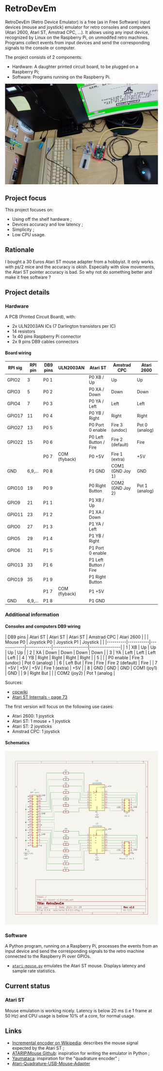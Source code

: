 # RetroDevEm

RetroDevEm (Retro Device Emulator) is a free (as in Free Software)
input devices (mouse and joystick) emulator for retro consoles and
computers (Atari 2600, Atari ST, Amstrad CPC, ...).  It allows using
any input device, recognized by Linux on the Raspberry Pi, on
unmodifed retro machines.  Programs collect events from input devices
and send the corresponding signals to the console or computer.

The project consists of 2 components:
- Hardware: A daughter printed circuit board, to be plugged on a Raspberry Pi;
- Software: Programs running on the Raspberry Pi.

<img src="pictures/retrodevem-illustration-1024x673.png" alt="RetroDevEm illustration"/>

## Project focus

This project focuses on:
- Using off the shelf hardware ;
- Devices accuracy and low latency ;
- Simplicity ;
- Low CPU usage.

## Rationale

I bought a 30 Euros Atari ST mouse adapter from a hobbyist.  It only
works with ps/2 mice and the accuracy is okish.  Especially with slow
movements, the Atari ST pointer accuracy is bad.  So why not do
something better and make it free software ?

## Project details

### Hardware

A PCB (Printed Circuit Board), with:
- 2x ULN2003AN ICs (7 Darlington transistors per IC)
- 14 resistors
- 1x 40 pins Raspberry Pi connector
- 2x 9 pins DB9 cables connectors

#### Board wiring

| RPI sig | RPI pin | DB9 pins | ULN2003AN     | Atari ST              | Amstrad CPC      | Atari 2600     |
|---------|---------|----------|---------------|-----------------------|------------------|----------------|
| GPIO2   | 3       | P0 1     |               | P0 XB / Up            | Up               | Up             |
| GPIO3   | 5       | P0 2     |               | P0 XA / Down          | Down             | Down           |
| GPIO4   | 7       | P0 3     |               | P0 YA / Left          | Left             | Left           |
| GPIO17  | 11      | P0 4     |               | P0 YB / Right         | Right            | Right          |
| GPIO27  | 13      | P0 5     |               | P0 Port 0 enable      | Fire 3 (undoc)   | Pot 0 (analog) |
| GPIO22  | 15      | P0 6     |               | P0 Left Button / Fire | Fire 2 (default) | Fire           |
|         |         | P0 7     | COM (flyback) | P0 +5V                | Fire 1 (extra)   | +5V            |
| GND     | 6,9,... | P0 8     |               | P1 GND                | COM1 (GND Joy 1) | GND            |
| GPIO10  | 19      | P0 9     |               | P0 Right Button       | COM2 (GND Joy 2) | Pot 1 (analog) |
| GPIO9   | 21      | P1 1     |               | P1 XB / Up            |                  |                |
| GPIO11  | 23      | P1 2     |               | P1 XA / Down          |                  |                |
| GPIO0   | 27      | P1 3     |               | P1 YA / Left          |                  |                |
| GPIO5   | 29      | P1 4     |               | P1 YB / Right         |                  |                |
| GPIO6   | 31      | P1 5     |               | P1 Port 0 enable      |                  |                |
| GPIO13  | 33      | P1 6     |               | P1 Left Button / Fire |                  |                |
| GPIO19  | 35      | P1 9     |               | P1 Right Button       |                  |                |
|         |         | P1 7     | COM (flyback) | P1 +5V                |                  |                |
| GND     | 6,9,... | P1 8     |               | P1 GND                |                  |                |

### Additional information

#### Consoles and computers DB9 wiring

| DB9 pins | Atari ST  | Atari ST    | Atari ST    | Amstrad CPC      | Atari 2600     |
|          | Mouse P0  | Joystick P0 | Joystick P1 | Joystick         |                |
|----------|-----------|-------------|-------------|------------------|----------------|
| 1        | XB        | Up          | Up          | Up               | Up             |
| 2        | XA        | Down        | Down        | Down             | Down           |
| 3        | YA        | Left        | Left        | Left             | Left           |
| 4        | YB        | Right       | Right       | Right            | Right          |
| 5        |           |             | P0 enable   | Fire 3 (undoc)   | Pot 0 (analog) |
| 6        | Left But  | Fire        | Fire        | Fire 2 (default) | Fire           |
| 7        | +5V       | +5V         | +5V         | Fire 1 (extra)   | +5V            |
| 8        | GND       | GND         | GND         | COM1 (joy1)      | GND            |
| 9        | Right But |             |             | COM2 (joy2)      | Pot 1 (analog  |

Sources:
- [cpcwiki](https://www.cpcwiki.eu/index.php/Connector:Digital_joystick)
- [Atari ST Internals - page 73](https://archive.org/details/Atari_ST-Internals/page/72/mode/2up)

The first version will focus on the following use cases:
- Atari 2600: 1 joystick
- Atari ST: 1 mouse + 1 joystick
- Atari ST: 2 joysticks
- Amstrad CPC: 1 joystick

#### Schematics

<img src="pictures/retrodevem-schematic.png" alt="RetroDevEm schematic"/>

### Software

A Python program, running on a Raspberry Pi, processes the events from
an input device and send the corresponding signals to the retro
machine connected to the Raspberry Pi over GPIOs.

- [`atari-mouse.py`](src/atari-mouse.py) emulates the Atari ST mouse.
  Displays latency and sample rate statistics.

## Current status

### Atari ST

Mouse emulation is working nicely.  Latency is below 20 ms (i.e 1
frame at 50 Hz) and CPU usage is below 10% of a core, for normal
usage.

## Links

- [Incremental encoder on Wikipedia][4]: describes the mouse signal
  expected by the Atari ST ;
- [ATARIPiMouse Github][1]: inspiration for writing the emulator in Python ;
- [Yaumataca][2]: inspiration for the "quadrature encoder" ;
- [Atari-Quadrature-USB-Mouse-Adapter][3]

[1]: https://github.com/backofficeshow/ATARIPiMouse
[2]: https://github.com/Slamy/Yaumataca
[3]: https://github.com/jjmz/Atari-Quadrature-USB-Mouse-Adapter
[4]: https://en.wikipedia.org/wiki/Incremental_encoder
